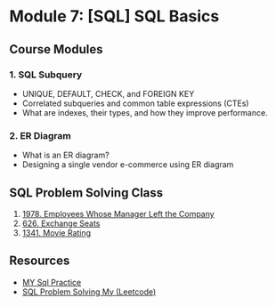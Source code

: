# Module 7: [SQL] SQL Basics

## Course Modules

### 1. **SQL Subquery**

-   UNIQUE, DEFAULT, CHECK, and FOREIGN KEY
-   Correlated subqueries and common table expressions (CTEs)
-   What are indexes, their types, and how they improve performance.

### 2. **ER Diagram**

-   What is an ER diagram?
-   Designing a single vendor e-commerce using ER diagram

## SQL Problem Solving Class

1. [1978. Employees Whose Manager Left the Company](https://leetcode.com/problems/employees-whose-manager-left-the-company/description/)
2. [626. Exchange Seats](https://leetcode.com/problems/exchange-seats/description/)
3. [1341. Movie Rating](https://leetcode.com/problems/movie-rating/description/)

## Resources

-   [MY Sql Practice](./SQL_REC_2.sql)
-   [SQL Problem Solving My (Leetcode)](./Leetcode_Solution_Rudra.sql)
